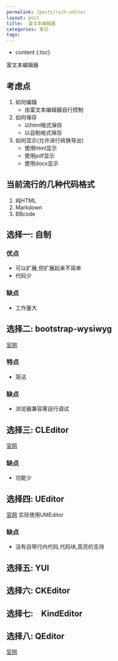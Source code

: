 ```yaml
---
permalink: /posts/rich-editor
layout: post
title:  富文本编辑器
categories: 笔记
tags:
---
```


* content
{:toc}

富文本编辑器




## 考虑点
1. 如何编辑
	* 由富文本编辑器自行控制
2. 如何保存
	* 以html格式保存
	* 以自制格式保存
3. 如何显示(允许进行转换导出)
	* 使用html显示
	* 使用pdf显示
	* 使用docx显示

## 当前流行的几种代码格式

1. 纯HTML
2. Markdown
3. BBcode

## 选择一: 自制

### 优点
* 可以扩展,但扩展起来不简单
* 代码少

### 缺点
* 工作量大

## 选择二: bootstrap-wysiwyg
[官网](http://www.bootcss.com/p/bootstrap-wysiwyg/)

### 特点
* 简洁

### 缺点
* 浏览器兼容需自行调试

## 选择三: CLEditor
[官网](http://premiumsoftware.net/cleditor)

### 缺点
* 功能少

## 选择四: UEditor
[官网](http://ueditor.baidu.com/website/)
实际使用UMEditor

### 缺点
* 没有自带行内代码,代码块,高亮的支持

## 选择五: YUI

## 选择六: CKEditor

## 选择七:　KindEditor

## 选择八: QEditor
[官网](https://github.com/huacnlee/jquery.qeditor)

